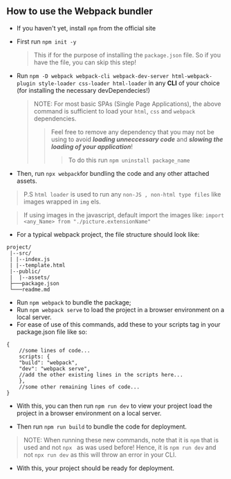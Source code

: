 ## How to use the Webpack bundler

- If you haven't yet, install `npm` from the official site
- First run `npm init -y`

  > This if for the purpose of installing the `package.json` file. So if you have the file, you can skip this step!

- Run `npm -D webpack webpack-cli webpack-dev-server html-webpack-plugin style-loader css-loader html-loader` in any **CLI** of your choice (for installing the necessary devDependecies!)

  > NOTE: For most basic SPAs (Single Page Applications), the above command is sufficient to load your `html`, `css` and `webpack` dependencies.
  >
  > > Feel free to remove any dependency that you may not be using to avoid **_loading unneccessary code_** and **_slowing the loading of your application_**!
  > >
  > > > To do this run
  > > > `npm uninstall package_name`

- Then, run `npx webpack`for bundling the code and any other attached assets.

> P.S `html loader` is used to run any `non-JS , non-html type files` like images wrapped in `img` els.

> If using images in the javascript, default import the images like:
> `import <any_Name> from "./picture.extensionName"`

- For a typical webpack project, the file structure should look like:

```
project/
 |--src/
 | |--index.js
 | |--template.html
 |--public/
 |  |--assets/
 ├───package.json
 └───readme.md
```

- Run `npm webpack` to bundle the package;
- Run `npm webpack serve` to load the project in a browser environment on a local server.
- For ease of use of this commands, add these to your scripts tag in your package.json file like so:

```
{
    //some lines of code...
    scripts: {
    "build": "webpack",
    "dev": "webpack serve",
    //add the other existing lines in the scripts here...
    },
    //some other remaining lines of code...
}
```

- With this, you can then run `npm run dev` to view your project load the project in a browser environment on a local server.

- Then run `npm run build` to bundle the code for deployment.

> NOTE: When running these new commands, note that it is `npm` that is used and not `npx ` as was used before! Hence, it is `npm run dev` and not `npx run dev` as this will throw an error in your CLI.

- With this, your project should be ready for deployment.
